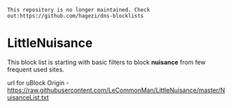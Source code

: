 `This repository is no longer maintained. Check out:https://github.com/hagezi/dns-blocklists`

# LittleNuisance

This block list is starting with basic filters to block **nuisance** from few frequent used sites.

url for uBlock Origin - https://raw.githubusercontent.com/LeCommonMan/LittleNuisance/master/NuisanceList.txt
